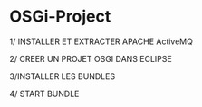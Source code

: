 # OSGi-Project
1/ INSTALLER ET EXTRACTER APACHE ActiveMQ

2/ CREER UN PROJET OSGI DANS ECLIPSE

3/INSTALLER LES BUNDLES

4/ START BUNDLE
